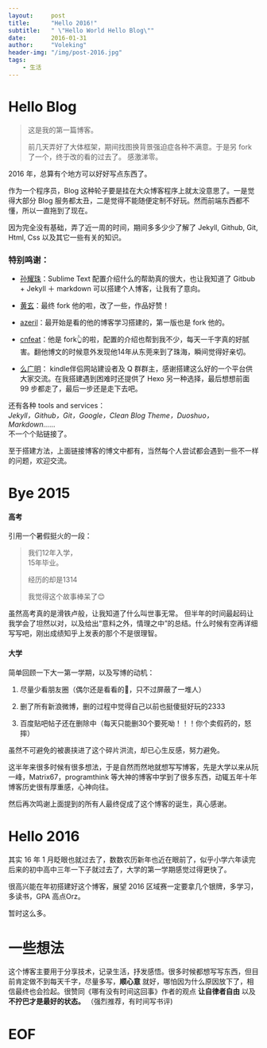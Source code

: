 ```yaml
---
layout:     post
title:      "Hello 2016!"
subtitle:   " \"Hello World Hello Blog\""
date:       2016-01-31
author:     "Voleking"
header-img: "/img/post-2016.jpg"
tags:
    - 生活
---
```



# Hello Blog

>这是我的第一篇博客。
> 
>前几天弄好了大体框架，期间找图换背景强迫症各种不满意。于是另 fork 了一个，终于改的看的过去了。
>感激涕零。

2016 年，总算有个地方可以好好写点东西了。

作为一个程序员，Blog 这种轮子要是挂在大众博客程序上就太没意思了。一是觉得大部分 Blog 服务都太丑，二是觉得不能随便定制不好玩。然而前端东西都不懂，所以一直拖到了现在。

因为完全没有基础，弄了近一周的时间，期间多多少少了解了 Jekyll, Github, Git, Html, Css 以及其它一些有关的知识。

### 特别鸣谢：

* [孙耀珠](http://blog.yzyzsun.me)：Sublime Text 配置介绍什么的帮助真的很大，也让我知道了 Gitbub + Jekyll ＋ markdown 可以搭建个人博客，让我有了意向。

* [黄玄](http://huangxuan.me)：最终 fork 他的啦，改了一些，作品好赞！

* [azeril](http://azeril.me)：最开始是看的他的博客学习搭建的，第一版也是 fork 他的。

* [cnfeat](http://cnfeat.com)：他是 fork👆的啦，配置的介绍也帮到我不少，每天一千字真的好腻害。翻他博文的时候意外发现他14年从东莞来到了珠海，瞬间觉得好亲切。

* [么广明](http://yaoguangming.com)： kindle伴侣网站建设者及 Q 群群主，感谢搭建这么好的一个平台供大家交流。在我搭建遇到困难时还提供了 Hexo 另一种选择，最后想想前面 99 步都走了，最后一步还是走下去吧。

还有各种 tools and services：  
    *Jekyll，Github，Git，Google，Clean Blog Theme，Duoshuo，Markdown……*  
不一个个贴链接了。

至于搭建方法，上面链接博客的博文中都有，当然每个人尝试都会遇到一些不一样的问题，欢迎交流。

# Bye 2015

#### 高考
引用一个暑假挺火的一段：  

>我们12年入学，  
>15年毕业。   
> 
>经历的却是1314
>
>我觉得这个故事棒呆了😊


虽然高考真的是滑铁卢般，让我知道了什么叫世事无常。
但半年的时间最起码让我学会了坦然以对，以及给出“意料之外，情理之中”的总结。什么时候有空再详细写写吧，刚出成绩知乎上发表的那个不是很理智。

#### 大学
简单回顾一下大一第一学期，以及写博的动机：

1. 尽量少看朋友圈（偶尔还是看看的🙈，只不过屏蔽了一堆人）

2. 删了所有新浪微博，删的过程中觉得自己以前也挺傻挺好玩的2333

3. 百度贴吧帖子还在删除中（每天只能删30个要死呦！！！你个卖假药的，怒摔）

虽然不可避免的被裹挟进了这个碎片洪流，却已心生反感，努力避免。

这半年来很多时候有很多想法，于是自然而然地就想写写博客，先是大学以来从阮一峰，Matrix67，programthink 等大神的博客中学到了很多东西，动辄五年十年博客历史很有厚重感，心神向往。

然后再次鸣谢上面提到的所有人最终促成了这个博客的诞生，真心感谢。

# Hello 2016

其实 16 年 1 月眨眼也就过去了，数数农历新年也近在眼前了，似乎小学六年读完后来的初中高中三年一下子就过去了，大学的第一学期感觉过得更快了。

很高兴能在年初搭建好这个博客，展望 2016 区域赛一定要拿几个银牌，多学习，多读书，GPA 高点Orz。

暂时这么多。

# 一些想法

这个博客主要用于分享技术，记录生活，抒发感悟。很多时候都想写写东西，但目前肯定做不到每天千字，尽量多写，**顺心意** 就好，哪怕因为什么原因放下了，相信最终也会捡起。很赞同《哪有没有时间这回事》作者的观点 **让自律者自由** 以及 **不拧巴才是最好的状态。** （强烈推荐，有时间写书评)

# EOF

